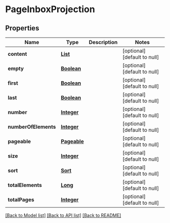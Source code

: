 # PageInboxProjection
## Properties

Name | Type | Description | Notes
------------ | ------------- | ------------- | -------------
**content** | [**List**](InboxProjection) |  | [optional] [default to null]
**empty** | [**Boolean**](boolean) |  | [optional] [default to null]
**first** | [**Boolean**](boolean) |  | [optional] [default to null]
**last** | [**Boolean**](boolean) |  | [optional] [default to null]
**number** | [**Integer**](integer) |  | [optional] [default to null]
**numberOfElements** | [**Integer**](integer) |  | [optional] [default to null]
**pageable** | [**Pageable**](Pageable) |  | [optional] [default to null]
**size** | [**Integer**](integer) |  | [optional] [default to null]
**sort** | [**Sort**](Sort) |  | [optional] [default to null]
**totalElements** | [**Long**](long) |  | [optional] [default to null]
**totalPages** | [**Integer**](integer) |  | [optional] [default to null]

[[Back to Model list]](../README#documentation-for-models) [[Back to API list]](../README#documentation-for-api-endpoints) [[Back to README]](../README)

